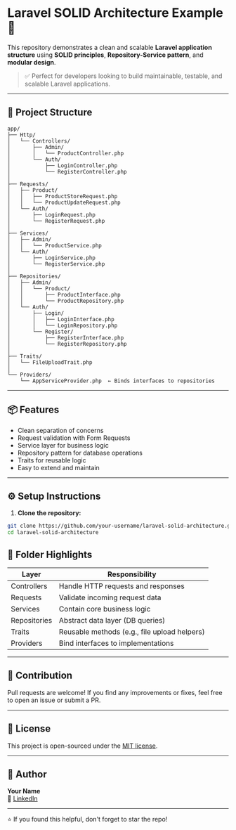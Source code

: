 
# Laravel SOLID Architecture Example 🧱

This repository demonstrates a clean and scalable **Laravel application structure** using **SOLID principles**, **Repository-Service pattern**, and **modular design**.

> ✅ Perfect for developers looking to build maintainable, testable, and scalable Laravel applications.

---

## 🧠 Project Structure

```
app/
├── Http/
│   └── Controllers/
│       ├── Admin/
│       │   └── ProductController.php
│       └── Auth/
│           ├── LoginController.php
│           └── RegisterController.php
│
├── Requests/
│   ├── Product/
│   │   ├── ProductStoreRequest.php
│   │   └── ProductUpdateRequest.php
│   └── Auth/
│       ├── LoginRequest.php
│       └── RegisterRequest.php
│
├── Services/
│   ├── Admin/
│   │   └── ProductService.php
│   └── Auth/
│       ├── LoginService.php
│       └── RegisterService.php
│
├── Repositories/
│   ├── Admin/
│   │   └── Product/
│   │       ├── ProductInterface.php
│   │       └── ProductRepository.php
│   └── Auth/
│       ├── Login/
│       │   ├── LoginInterface.php
│       │   └── LoginRepository.php
│       └── Register/
│           ├── RegisterInterface.php
│           └── RegisterRepository.php
│
├── Traits/
│   └── FileUploadTrait.php
│
└── Providers/
    └── AppServiceProvider.php  ← Binds interfaces to repositories
```

---

## 📦 Features

- Clean separation of concerns
- Request validation with Form Requests
- Service layer for business logic
- Repository pattern for database operations
- Traits for reusable logic
- Easy to extend and maintain

---

## ⚙️ Setup Instructions

1. **Clone the repository:**

```bash
git clone https://github.com/your-username/laravel-solid-architecture.git
cd laravel-solid-architecture
```

## 📁 Folder Highlights

| Layer         | Responsibility                                 |
|---------------|------------------------------------------------|
| Controllers   | Handle HTTP requests and responses             |
| Requests      | Validate incoming request data                 |
| Services      | Contain core business logic                    |
| Repositories  | Abstract data layer (DB queries)               |
| Traits        | Reusable methods (e.g., file upload helpers)   |
| Providers     | Bind interfaces to implementations             |

---

## 🙌 Contribution

Pull requests are welcome! If you find any improvements or fixes, feel free to open an issue or submit a PR.

---

## 📄 License

This project is open-sourced under the [MIT license](LICENSE).

---

## 🚀 Author

**Your Name**  
🔗 [LinkedIn](www.linkedin.com/in/mehul-chaudhari-691818263)

---

⭐ If you found this helpful, don't forget to star the repo!
